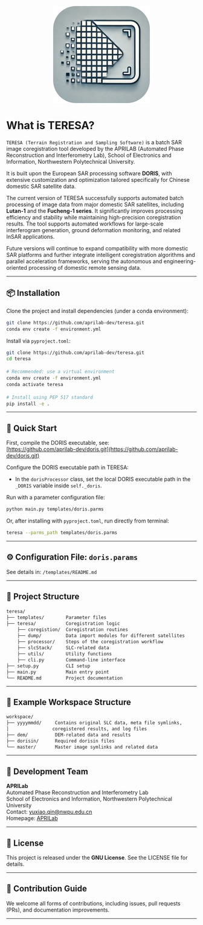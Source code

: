 <p align="center">
  <img width="256" src="logo.png" alt="teresa">
</p>

# What is TERESA?
`TERESA (Terrain Registration and Sampling Software)` is a batch SAR image coregistration tool developed by the APRILAB (Automated Phase Reconstruction and Interferometry Lab), School of Electronics and Information, Northwestern Polytechnical University.  

It is built upon the European SAR processing software **DORIS**, with extensive customization and optimization tailored specifically for Chinese domestic SAR satellite data.  

The current version of TERESA successfully supports automated batch processing of image data from major domestic SAR satellites, including **Lutan-1** and the **Fucheng-1 series**. It significantly improves processing efficiency and stability while maintaining high-precision coregistration results. The tool supports automated workflows for large-scale interferogram generation, ground deformation monitoring, and related InSAR applications.  

Future versions will continue to expand compatibility with more domestic SAR platforms and further integrate intelligent coregistration algorithms and parallel acceleration frameworks, serving the autonomous and engineering-oriented processing of domestic remote sensing data.

------------------------------------------------------------

📦 Installation
---------

Clone the project and install dependencies (under a conda environment):

```bash
git clone https://github.com/aprilab-dev/teresa.git
conda env create -f environment.yml 
```

Install via `pyproject.toml`:

```bash
git clone https://github.com/aprilab-dev/teresa.git
cd teresa

# Recommended: use a virtual environment
conda env create -f environment.yml 
conda activate teresa

# Install using PEP 517 standard
pip install -e .
```

------------------------------------------------------------

🚀 Quick Start
---------

First, compile the DORIS executable, see:  
[https://github.com/aprilab-dev/doris.git](https://github.com/aprilab-dev/doris.git)

Configure the DORIS executable path in TERESA:  

- In the `dorisProcessor` class, set the local DORIS executable path in the `_DORIS` variable inside `self._doris`.

Run with a parameter configuration file:  

```bash
python main.py templates/doris.parms
```

Or, after installing with `pyproject.toml`, run directly from terminal:  

```bash
teresa --parms_path templates/doris.parms
```

------------------------------------------------------------

⚙️ Configuration File: `doris.params`
----------

See details in: `/templates/README.md`

------------------------------------------------------------

📁 Project Structure
----------

```
teresa/
├── templates/        Parameter files
├── teresa/           Coregistration logic
    ├── coregistion/  Coregistration routines
    ├── dump/         Data import modules for different satellites
    ├── processor/    Steps of the coregistration workflow
    ├── slcStack/     SLC-related data
    ├── utils/        Utility functions
    ├── cli.py        Command-line interface
├── setup.py          CLI setup
├── main.py           Main entry point
└── README.md         Project documentation
```

------------------------------------------------------------

🧪 Example Workspace Structure
----------

```
workspace/
├── yyyymmdd/     Contains original SLC data, meta file symlinks, 
│                coregistered results, and log files
├── dem/          DEM-related data and results
├── dorisin/      Required dorisin files
└── master/       Master image symlinks and related data
```

------------------------------------------------------------

👥 Development Team
----------

**APRILab**  
Automated Phase Reconstruction and Interferometry Lab  
School of Electronics and Information, Northwestern Polytechnical University  
Contact: yuxiao.qin@nwpu.edu.cn  
Homepage: [APRILab](https://github.com/aprilab-dev)

------------------------------------------------------------

📜 License
--------

This project is released under the **GNU License**. See the LICENSE file for details.

------------------------------------------------------------

🧭 Contribution Guide
---------

We welcome all forms of contributions, including issues, pull requests (PRs), and documentation improvements.  

------------------------------------------------------------
